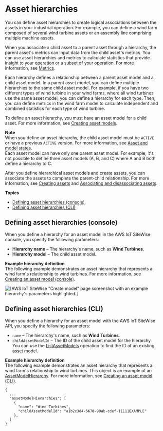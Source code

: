 # Asset hierarchies<a name="asset-hierarchies"></a>

You can define asset hierarchies to create logical associations between the assets in your industrial operation\. For example, you can define a wind farm composed of several wind turbine assets or an assembly line comprising multiple machine assets\.

When you associate a child asset to a parent asset through a hierarchy, the parent asset's metrics can input data from the child asset's metrics\. You can use asset hierarchies and metrics to calculate statistics that provide insight to your operation or a subset of your operation\. For more information, see [Metrics](metrics.md)\.

Each hierarchy defines a relationship between a parent asset model and a child asset model\. In a parent asset model, you can define multiple hierarchies to the same child asset model\. For example, if you have two different types of wind turbine in your wind farms, where all wind turbines use the same asset model, you can define a hierarchy for each type\. Then, you can define metrics in the wind farm model to calculate independent and combined statistics for each type of wind turbine\.

To define an asset hierarchy, you must have an asset model for a child asset\. For more information, see [Creating asset models](create-asset-models.md)\.

**Note**  
When you define an asset hierarchy, the child asset model must be `ACTIVE` or have a previous `ACTIVE` version\. For more information, see [Asset and model states](asset-and-model-states.md)\.  
Each asset model can have only one parent asset model\. For example, it's not possible to define three asset models \(A, B, and C\) where A and B both define a hierarchy to C\.

After you define hierarchical asset models and create assets, you can associate the assets to complete the parent\-child relationship\. For more information, see [Creating assets](create-assets.md) and [Associating and disassociating assets](add-associated-assets.md)\.

**Topics**
+ [Defining asset hierarchies \(console\)](#define-asset-hierarchies-console)
+ [Defining asset hierarchies \(CLI\)](#define-asset-hierarchies-cli)

## Defining asset hierarchies \(console\)<a name="define-asset-hierarchies-console"></a>

When you define a hierarchy for an asset model in the AWS IoT SiteWise console, you specify the following parameters:
+ **Hierarchy name** – The hierarchy's name, such as **Wind Turbines**\.
+ **Hierarchy model** – The child asset model\.

**Example hierarchy definition**  
The following example demonstrates an asset hierarchy that represents a wind farm's relationship to wind turbines\. For more information, see [Creating an asset model \(console\)](create-asset-models.md#create-asset-model-console)\.  

![\[AWS IoT SiteWise "Create model" page screenshot with an example hierarchy's parameters highlighted.\]](http://docs.aws.amazon.com/iot-sitewise/latest/userguide/images/sitewise-define-hierarchy-console.png)

## Defining asset hierarchies \(CLI\)<a name="define-asset-hierarchies-cli"></a>

When you define a hierarchy for an asset model with the AWS IoT SiteWise API, you specify the following parameters:
+ `name` – The hierarchy's name, such as **Wind Turbines**\.
+ `childAssetModelId` – The ID of the child asset model for the hierarchy\. You can use the [ListAssetModels](https://docs.aws.amazon.com/iot-sitewise/latest/APIReference/API_ListAssetModels.html) operation to find the ID of an existing asset model\.

**Example hierarchy definition**  
The following example demonstrates an asset hierarchy that represents a wind farm's relationship to wind turbines\. This object is an example of an [AssetModelHierarchy](https://docs.aws.amazon.com/iot-sitewise/latest/APIReference/API_AssetModelHierarchy.html)\. For more information, see [Creating an asset model \(CLI\)](create-asset-models.md#create-asset-model-cli)\.  

```
{
  ...
  "assetModelHierarchies": [
    {
      "name": "Wind Turbines",
      "childAssetModelId": "a1b2c3d4-5678-90ab-cdef-11111EXAMPLE"
    },
  ]
}
```